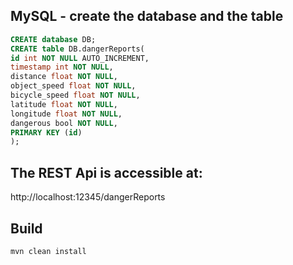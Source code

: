 ## MySQL - create the database and the table
```sql
CREATE database DB;
CREATE table DB.dangerReports(
id int NOT NULL AUTO_INCREMENT,
timestamp int NOT NULL,
distance float NOT NULL,
object_speed float NOT NULL,
bicycle_speed float NOT NULL,
latitude float NOT NULL,
longitude float NOT NULL,
dangerous bool NOT NULL,
PRIMARY KEY (id)
);
```

## The REST Api is accessible at:
http://localhost:12345/dangerReports

## Build
```
mvn clean install
```